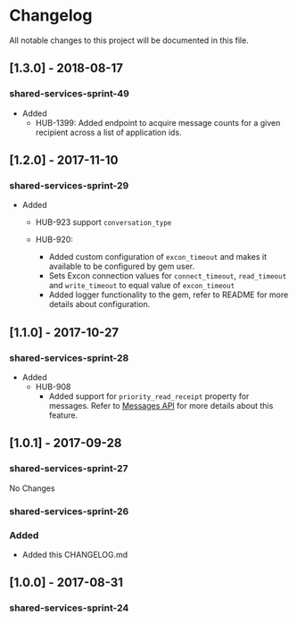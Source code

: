# Changelog
All notable changes to this project will be documented in this file.

## [1.3.0] - 2018-08-17
### shared-services-sprint-49
  - Added
    - HUB-1399: Added endpoint to acquire message counts for a given recipient across a list of application ids.

## [1.2.0] - 2017-11-10
### shared-services-sprint-29
  - Added
    - HUB-923 support `conversation_type`

    - HUB-920:
      - Added custom configuration of `excon_timeout` and makes it available to be configured by gem user.
      - Sets Excon connection values for `connect_timeout`, `read_timeout` and `write_timeout` to equal value of `excon_timeout`
      - Added logger functionality to the gem, refer to README for more details about configuration.


## [1.1.0] - 2017-10-27
### shared-services-sprint-28
  - Added
    - HUB-908
        - Added support for `priority_read_receipt` property for messages.  Refer to [Messages API](https://github.com/USSBA/message-api) for more details about this feature.

## [1.0.1] - 2017-09-28
### shared-services-sprint-27

  No Changes

### shared-services-sprint-26
### Added
  - Added this CHANGELOG.md

## [1.0.0] - 2017-08-31
### shared-services-sprint-24
